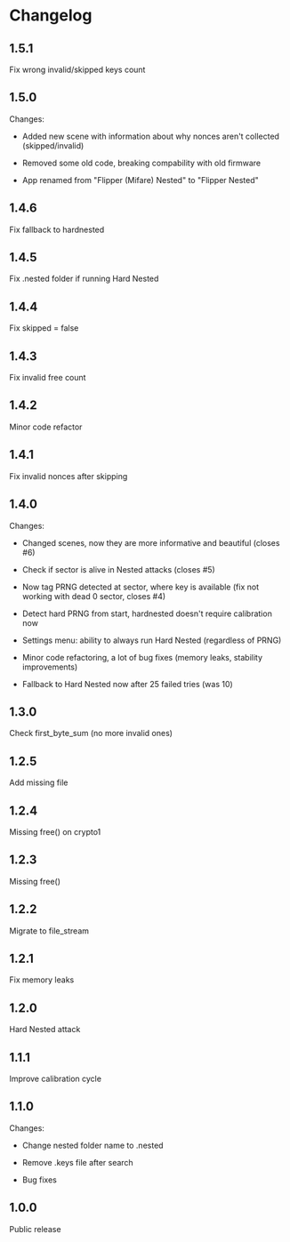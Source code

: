 # Changelog

## 1.5.1

Fix wrong invalid/skipped keys count

## 1.5.0 

Changes:

 - Added new scene with information about why nonces aren't collected (skipped/invalid)

 - Removed some old code, breaking compability with old firmware

 - App renamed from "Flipper (Mifare) Nested" to "Flipper Nested"


## 1.4.6

Fix fallback to hardnested 


## 1.4.5 

Fix .nested folder if running Hard Nested 


## 1.4.4

Fix skipped = false


## 1.4.3

Fix invalid free count


## 1.4.2

Minor code refactor


## 1.4.1

Fix invalid nonces after skipping 


## 1.4.0

Changes:

 - Changed scenes, now they are more informative and beautiful (closes #6)
 
 - Check if sector is alive in Nested attacks (closes #5)
 
 - Now tag PRNG detected at sector, where key is available (fix not working with dead 0 sector, closes #4)
 
 - Detect hard PRNG from start, hardnested doesn't require calibration now
 
 - Settings menu: ability to always run Hard Nested (regardless of PRNG)
 
 - Minor code refactoring, a lot of bug fixes (memory leaks, stability improvements)
 
 - Fallback to Hard Nested now after 25 failed tries (was 10)


## 1.3.0

Check first_byte_sum (no more invalid ones) 


## 1.2.5

Add missing file


## 1.2.4

Missing free() on crypto1


## 1.2.3

Missing free()


## 1.2.2

Migrate to file_stream


## 1.2.1

Fix memory leaks 


## 1.2.0

Hard Nested attack 


## 1.1.1

Improve calibration cycle


## 1.1.0

Changes:

 - Change nested folder name to .nested
 
 - Remove .keys file after search
 
 - Bug fixes


## 1.0.0

Public release 
